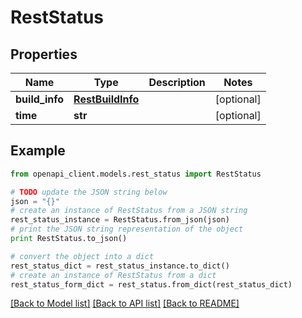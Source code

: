 # RestStatus


## Properties
Name | Type | Description | Notes
------------ | ------------- | ------------- | -------------
**build_info** | [**RestBuildInfo**](RestBuildInfo.md) |  | [optional] 
**time** | **str** |  | [optional] 

## Example

```python
from openapi_client.models.rest_status import RestStatus

# TODO update the JSON string below
json = "{}"
# create an instance of RestStatus from a JSON string
rest_status_instance = RestStatus.from_json(json)
# print the JSON string representation of the object
print RestStatus.to_json()

# convert the object into a dict
rest_status_dict = rest_status_instance.to_dict()
# create an instance of RestStatus from a dict
rest_status_form_dict = rest_status.from_dict(rest_status_dict)
```
[[Back to Model list]](../README.md#documentation-for-models) [[Back to API list]](../README.md#documentation-for-api-endpoints) [[Back to README]](../README.md)


